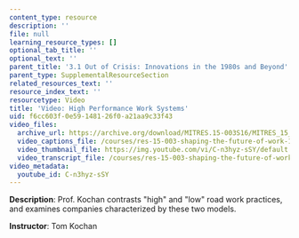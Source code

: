 ```yaml
---
content_type: resource
description: ''
file: null
learning_resource_types: []
optional_tab_title: ''
optional_text: ''
parent_title: '3.1 Out of Crisis: Innovations in the 1980s and Beyond'
parent_type: SupplementalResourceSection
related_resources_text: ''
resource_index_text: ''
resourcetype: Video
title: 'Video: High Performance Work Systems'
uid: f6cc603f-0e59-1481-26f0-a21aa9c33f43
video_files:
  archive_url: https://archive.org/download/MITRES.15-003S16/MITRES_15_003S16_3-1-6_360p.mp4
  video_captions_file: /courses/res-15-003-shaping-the-future-of-work-15-662x-spring-2016/3c74a64d1ec151a0b6713a8dcb8dc1fe_C-n3hyz-sSY.vtt
  video_thumbnail_file: https://img.youtube.com/vi/C-n3hyz-sSY/default.jpg
  video_transcript_file: /courses/res-15-003-shaping-the-future-of-work-15-662x-spring-2016/3cfa517541718c7f867baf008164b2ed_C-n3hyz-sSY.pdf
video_metadata:
  youtube_id: C-n3hyz-sSY
---
```


**Description**: Prof. Kochan contrasts "high" and "low" road work practices, and examines companies characterized by these two models.

**Instructor**: Tom Kochan